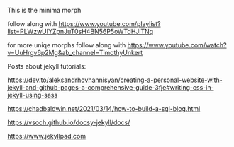 This is the minima morph

follow along with https://www.youtube.com/playlist?list=PLWzwUIYZpnJuT0sH4BN56P5oWTdHJiTNq

for more uniqe morphs follow along with https://www.youtube.com/watch?v=UuHrgv6p2Mg&ab_channel=TimothyUnkert


Posts about jekyll tutorials:

https://dev.to/aleksandrhovhannisyan/creating-a-personal-website-with-jekyll-and-github-pages-a-comprehensive-guide-3fje#writing-css-in-jekyll-using-sass

https://chadbaldwin.net/2021/03/14/how-to-build-a-sql-blog.html

https://vsoch.github.io/docsy-jekyll/docs/

https://www.jekyllpad.com

